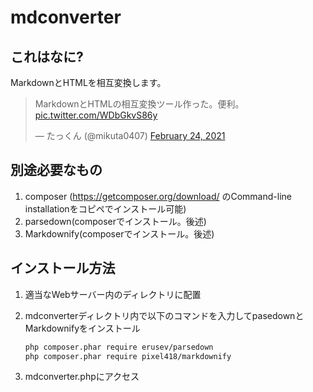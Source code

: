 # mdconverter

## これはなに?
MarkdownとHTMLを相互変換します。

<blockquote class="twitter-tweet"><p lang="ja" dir="ltr">MarkdownとHTMLの相互変換ツール作った。便利。 <a href="https://t.co/WDbGkvS86y">pic.twitter.com/WDbGkvS86y</a></p>&mdash; たっくん (@mikuta0407) <a href="https://twitter.com/mikuta0407/status/1364479043056275461?ref_src=twsrc%5Etfw">February 24, 2021</a></blockquote> <script async src="https://platform.twitter.com/widgets.js" charset="utf-8"></script>

## 別途必要なもの
1. composer (https://getcomposer.org/download/ のCommand-line installationをコピペでインストール可能)
2. parsedown(composerでインストール。後述)
3. Markdownify(composerでインストール。後述)

## インストール方法

1. 適当なWebサーバー内のディレクトリに配置
2. mdconverterディレクトリ内で以下のコマンドを入力してpasedownとMarkdownifyをインストール
    
    ```bash
    php composer.phar require erusev/parsedown
    php composer.phar require pixel418/markdownify
    ```
3. mdconverter.phpにアクセス

